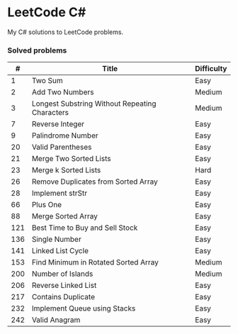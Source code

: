 # LeetCode C#
My C# solutions to LeetCode problems.

### Solved problems

| #    | Title                                             | Difficulty |
| ---- | ------------------------------------------------- | ---------- |
| 1    | Two Sum                                           | Easy       |
| 2    | Add Two Numbers                                   | Medium     |
| 3    | Longest Substring Without Repeating Characters    | Medium     |
| 7    | Reverse Integer                                   | Easy       |
| 9    | Palindrome Number                                 | Easy       |
| 20   | Valid Parentheses                                 | Easy       |
| 21   | Merge Two Sorted Lists                            | Easy       |
| 23   | Merge k Sorted Lists                              | Hard       |
| 26   | Remove Duplicates from Sorted Array               | Easy       |
| 28   | Implement strStr                                  | Easy       |
| 66   | Plus One                                          | Easy       |
| 88   | Merge Sorted Array                                | Easy       |
| 121  | Best Time to Buy and Sell Stock                   | Easy       |
| 136  | Single Number                                     | Easy       |
| 141  | Linked List Cycle                                 | Easy       |
| 153  | Find Minimum in Rotated Sorted Array              | Medium     |
| 200  | Number of Islands                                 | Medium     |
| 206  | Reverse Linked List                               | Easy       |
| 217  | Contains Duplicate                                | Easy       |
| 232  | Implement Queue using Stacks                      | Easy       |
| 242  | Valid Anagram                                     | Easy       |
